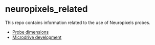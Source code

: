# neuropixels_related

This repo contains information related to the use of Neuropixels probes.

* [Probe dimensions](dimensions/probe_dimensions.md)
* [Microdrive development](microdrive_development/main.md)
